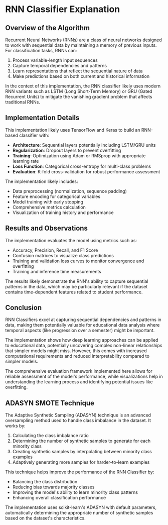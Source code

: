 # RNN Classifier Explanation

## Overview of the Algorithm

Recurrent Neural Networks (RNNs) are a class of neural networks designed to work with sequential data by maintaining a memory of previous inputs. For classification tasks, RNNs can:

1. Process variable-length input sequences
2. Capture temporal dependencies and patterns
3. Learn representations that reflect the sequential nature of data
4. Make predictions based on both current and historical information

In the context of this implementation, the RNN classifier likely uses modern RNN variants such as LSTM (Long Short-Term Memory) or GRU (Gated Recurrent Units) to mitigate the vanishing gradient problem that affects traditional RNNs.

## Implementation Details

This implementation likely uses TensorFlow and Keras to build an RNN-based classifier with:

- **Architecture**: Sequential layers potentially including LSTM/GRU units
- **Regularization**: Dropout layers to prevent overfitting
- **Training**: Optimization using Adam or RMSprop with appropriate learning rate
- **Loss Function**: Categorical cross-entropy for multi-class problems
- **Evaluation**: K-fold cross-validation for robust performance assessment

The implementation likely includes:
- Data preprocessing (normalization, sequence padding)
- Feature encoding for categorical variables
- Model training with early stopping
- Comprehensive metrics calculation
- Visualization of training history and performance

## Results and Observations

The implementation evaluates the model using metrics such as:
- Accuracy, Precision, Recall, and F1 Score
- Confusion matrices to visualize class predictions
- Training and validation loss curves to monitor convergence and overfitting
- Training and inference time measurements

The results likely demonstrate the RNN's ability to capture sequential patterns in the data, which may be particularly relevant if the dataset contains time-dependent features related to student performance.

## Conclusion

RNN Classifiers excel at capturing sequential dependencies and patterns in data, making them potentially valuable for educational data analysis where temporal aspects (like progression over a semester) might be important.

The implementation shows how deep learning approaches can be applied to educational data, potentially uncovering complex non-linear relationships that simpler models might miss. However, this comes with increased computational requirements and reduced interpretability compared to simpler models.

The comprehensive evaluation framework implemented here allows for reliable assessment of the model's performance, while visualizations help in understanding the learning process and identifying potential issues like overfitting.

## ADASYN SMOTE Technique

The Adaptive Synthetic Sampling (ADASYN) technique is an advanced oversampling method used to handle class imbalance in the dataset. It works by:

1. Calculating the class imbalance ratio
2. Determining the number of synthetic samples to generate for each minority class
3. Creating synthetic samples by interpolating between minority class examples
4. Adaptively generating more samples for harder-to-learn examples

This technique helps improve the performance of the RNN Classifier by:
- Balancing the class distribution
- Reducing bias towards majority classes
- Improving the model's ability to learn minority class patterns
- Enhancing overall classification performance

The implementation uses scikit-learn's ADASYN with default parameters, automatically determining the appropriate number of synthetic samples based on the dataset's characteristics. 